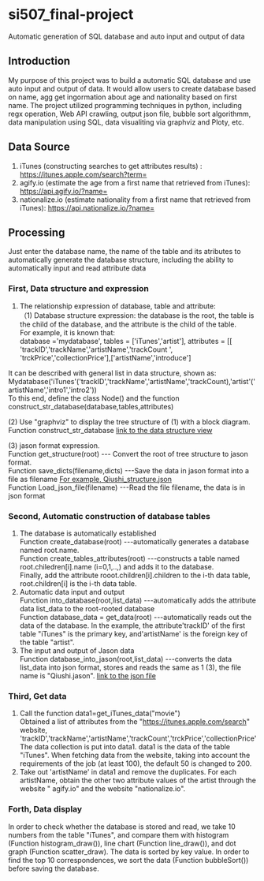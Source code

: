 # si507_final-project
Automatic generation of SQL database and auto input and output of data

## Introduction
My purpose of this project was to build a automatic SQL database and use auto input and output of data. It would allow users to create database based on name, agg get ingormation about age and nationality based on first name. The project utilized programming techniques in python, including regx operation, Web API crawling, output json file, bubble sort algorithmm, data manipulation using SQL, data visualiting via graphviz and Ploty, etc.

## Data Source
1. iTunes (constructing searches to get attributes results) : https://itunes.apple.com/search?term= 
3. agify.io (estimate the age from a first name that retrieved from iTunes): https://api.agify.io/?name=
4. nationalize.io (estimate nationality from a first name that retrieved from iTunes): https://api.nationalize.io/?name=


## Processing
Just enter the database name, the name of the table and its atributes to automatically generate the database structure, including the ability to automatically input and read attribute data
### First, Data structure and expression
1. The relationship expression of database, table and attribute:  
  （1) Database structure expression: the database is the root, the table is the child of the database, and the attribute is the child of the table.  
    For example, it is known that:  
      database ='mydatabase',
      tables = ['iTunes','artist'],
      attributes = [[ 'trackID','trackName','artistName','trackCount ', 'trckPrice','collectionPrice'],['artistName','introduce']
   
  It can be described with general list in data structure, shown as:
     Mydatabase('iTunes'('trackID','trackName','artistName','trackCount),'artist'('artistName','intro1','intro2'))  
  To this end, define the class Node() and the function construct_str_database(database,tables,attributes)  
  
  (2) Use "graphviz" to display the tree structure of (1) with a block diagram.  
 Function construct_str_database [link to the data structure view](database_structure.gv.pdf)  
 
  (3) jason format expression.   
Function get_structure(root) --- Convert the root of tree structure to jason format.   
Function save_dicts(filename,dicts) ---Save the data in jason format into a file as filename [For example, Qiushi_structure.json]( Qiushi_structure.jason)   
Function Load_json_file(filename) ---Read the file filename, the data is in json format  
### Second, Automatic construction of database tables
1. The database is automatically established  
Function create_database(root) ---automatically generates a database named root.name.   
Function create_tables_attributes(root) ---constructs a table named root.chiledren[i].name (i=0,1,..,) and adds it to the database.   
Finally, add the attribute rooot.children[i].children to the i-th data table, root.children[i] is the i-th data table.
2. Automatic data input and output  
Function into_database(root,list_data) ---automatically adds the attribute data list_data to the root-rooted database  
Function database_data = get_data(root) ---automatically reads out the data of the database. In the example, the attribute'trackID' of the first table "iTunes" is the primary key, and'artistName' is the foreign key of the table "artist".  
3. The input and output of Jason data  
Function database_into_jason(root,list_data) ---converts the data list_data into json format, stores and reads the same as 1 (3), the file name is "Qiushi.jason". [link to the json file]( Qiushi_structure.jason)   
### Third, Get data
1. Call the function data1=get_iTunes_data("movie")  
Obtained a list of attributes from the "https://itunes.apple.com/search" website, 'trackID','trackName','artistName','trackCount','trckPrice','collectionPrice'  
The data collection is put into data1. data1 is the data of the table "iTunes". When fetching data from the website, taking into account the requirements of the job (at least 100), the default 50 is changed to 200.  
 2. Take out 'artistName' in data1 and remove the duplicates. For each artistName, obtain the other two attribute values of the artist through the website " agify.io" and the website "nationalize.io".  
### Forth, Data display
In order to check whether the database is stored and read, we take 10 numbers from the table "iTunes", and compare them with histogram (Function histogram_draw()), line chart (Function line_draw()), and dot graph (Function scatter_draw). The data is sorted by key value. In order to find the top 10 correspondences, we sort the data (Function bubbleSort()) before saving the database.
